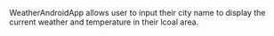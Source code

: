 WeatherAndroidApp allows user to input their city name to display the current weather and temperature in their lcoal area.
